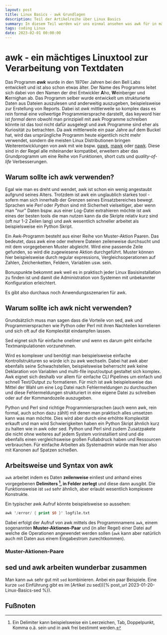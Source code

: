 ```yaml
---
layout: post
title: Linux Basics - awk Grundlagen
description: Teil der Artikelreihe über Linux Basics
summary: In diesem Teil werden wir uns einmal ansehen was awk für in mächtiges tool sein kann
tags: coding Linux
date: 2023-02-01 00:00:00
---
```


# awk - ein mächtiges Linuxtool zur Verarbeitung von Textdaten
Das Programm ***awk*** wurde in den 1970er Jahren bei den Bell Labs entwickelt und ist also schon etwas älter. Der Name des Programms leitet sich dabei von den Namen der drei Entwickler **A**ho, **W**einberger und **K**ernighan ab. Das Programm selber wurde entwickelt um strukturierte Daten aus Dateien auszulesen und anderweitig auszugeben, beispielsweise zur Erstellung von Reports.
Dabei ist *awk* mittlerweile so komplex dass es rein formal eine vollwertige Programmiersprache darstellt, das keyword hier ist *formal* denn obwohl man prinzipiell mit awk Programme schreiben könnte ist das tool nicht dafür ausgelegt und awk Programme sind eher als Kuriosität zu betrachten.
Da awk mittlerweile ein paar Jahre auf dem Buckel hat, wird das ursprüngliche Programm heute eigentlich nicht mehr verwendet, sondern die meisten Linux Distributionen bringen Weiterentwicklungen von awk mit wie bspw. [gawk](https://www.gnu.org/software/gawk/,), [mawk](https://invisible-island.net/mawk/) oder [nawk](https://linux.die.net/man/1/nawk). Diese sind in der Regel alle miteinander kompatibel, erweitern aber das Grundprogramm um eine Reihe von Funktionen, short cuts und *quality-of-life* Verbesserungen.

## Warum sollte ich awk verwenden?

Egal wie man es dreht und wendet, awk ist schon ein wenig angestaubt aufgrund seines Alters. Trotzdem ist awk ein unglaublich starkes tool - sofern man sich innerhalb der Grenzen seines Einsatzbereiches bewegt. Sprachen wie *Perl* oder *Python* sind mit Sicherheit vielseitiger, aber wenn man "nur" Daten bspw. aus einer Log-Datei extrahieren möchte ist awk eines der besten tools die man nutzen kann da die Skripte relativ kurz sind (oft nur 1-2 Zeilen lang) und awk wesentlich schneller arbeitet als beispielsweise ein Python Skript. 

Ein Awk-Programm besteht aus einer Reihe von Muster-Aktion Paaren. Das bedeutet, dass awk eine oder mehrere
Dateien zeilenweise durchsucht und mit dem vorgegebenen Muster abgleicht. Wird eine passende Zeile gefunden,
so wird die zugewiesene Aktion durchgeführt. Muster können hier beispielsweise durch regular expressions, Vergleichsoperationen auf Zahlen, Zeichenketten, Feldern, Variablen usw. sein. 

Bonuspunkte bekommt awk weil es in praktisch jeder Linux Basisinstallation zu finden ist und damit die Administration von Systemen mit unbekannter Konfiguration erleichtert.

Es gibt also durchaus noch Anwendungsszenarien für awk.

## Warum sollte ich awk nicht verwenden?

Grundsätzlich muss man sagen dass die Vorteile von sed, awk und Programmiersprachen wie Python oder Perl mit ihren Nachteilen korrelieren und sich oft auf die Komplexität eindampfen lassen.

Sed eignet sich für einfache oneliner und wenn es darum geht einfache Textmanipulationen vorzunehmen.

Wird es komplexer und benötigt man beispielsweise einfache Kontrollstrukturen so würde ich zu awk wechseln. Dabei hat awk aber ebenfalls seine Schwachstellen, beispielsweise beherrscht awk keine Deklaration von Variablen und multi-file input/output gestaltet sich komplex. Awk eignet sich deshalb vor allem für einfache CLI Pipelines um einfach und schnell Text/Output zu formatieren. Für mich ist awk beispielsweise das Mittel der Wahl um eine Log Datei nach Fehlermeldungen zu durchsuchen und diese Fehlermeldungen strukturiert in eine eigene Datei zu schreiben oder auf der Kommandozeile auszugeben. 

Python und Perl sind richtige Programmiersprachen (auch wenn awk, rein formal, auch schon dazu zählt) mit denen man praktisch alles umsetzen kann was man möchte. Dies wird aber durch eine erhöhte Komplexität erkauft und man wird Schwierigkeiten haben ein Python Skript ähnlich kurz zu halten wie in awk oder sed. Python und Perl sind zudem Zusatzpakete die nicht ohne weiteres auf jedem System vorinstalliert sind und die ebenfalls einen vergleichsweise großen Fußabdruck haben und Ressourcen verbrauchen. Für einfache Arbeiten als Systemadmin würde man hier also mit Kanonen auf Spatzen schießen.

## Arbeitsweise und Syntax von awk

`awk` arbeitet indem es Daten **zeilenweise** einliest und anhand eines vorgegebenen **Delimiters [^1], in Felder zerlegt** und diese dann ausgibt. Die Funktionsweise ist `sed` sehr ähnlich, aber erlaubt wesentlich komplexere Konstrukte.

Ein typischer awk Aufruf könnte beispielsweise so aussehen:

```awk
awk '/error/ { print $0 }' logfile.txt
```

Dabei erfolgt der Aufruf von awk mittels des Programmnamens `awk`, einem sogenannten **Muster-Aktionen-Paar** und (in aller Regel) einer Datei auf welche die Operationen angewendet werden sollen (`awk` kann aber natürlich auch mit Daten aus einem Eingabestrom zurechtkommen).

### Muster-Aktionen-Paare



## sed und awk arbeiten wunderbar zusammen

Man kann `awk` sehr gut mit `sed` kombinieren. Anbei ein paar Beispiele. Eine kurze `sed` Einführung gibt es im [Artikel zu sed]({% post_url 2023-01-20-Linux-Basics-sed %}).



## Fußnoten



[^1]: Ein Delimiter kann beispielsweise ein Leerzeichen, Tab, Doppelpunkt, Komma o.ä. sein und in awk frei bestimmt werden.

 



